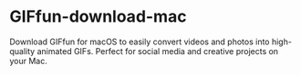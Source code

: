 # GIFfun-download-mac
Download GIFfun for macOS to easily convert videos and photos into high-quality animated GIFs. Perfect for social media and creative projects on your Mac.
